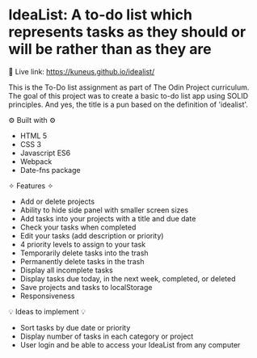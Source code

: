 # IdeaList: A to-do list which represents tasks as they should or will be rather than as they are

🔗 Live link: https://kuneus.github.io/idealist/

This is the To-Do list assignment as part of The Odin Project curriculum. The goal of this project was to create a basic to-do list app using SOLID principles. And yes, the title is a pun based on the definition of 'idealist'.

⚙️ Built with ⚙️

- HTML 5
- CSS 3
- Javascript ES6
- Webpack
- Date-fns package

✧ Features ✧

- Add or delete projects
- Ability to hide side panel with smaller screen sizes
- Add tasks into your projects with a title and due date
- Check your tasks when completed
- Edit your tasks (add description or priority)
- 4 priority levels to assign to your task
- Temporarily delete tasks into the trash
- Permanently delete tasks in the trash
- Display all incomplete tasks
- Display tasks due today, in the next week, completed, or deleted
- Save projects and tasks to localStorage
- Responsiveness

💡 Ideas to implement 💡

- Sort tasks by due date or priority
- Display number of tasks in each category or project
- User login and be able to access your IdeaList from any computer
